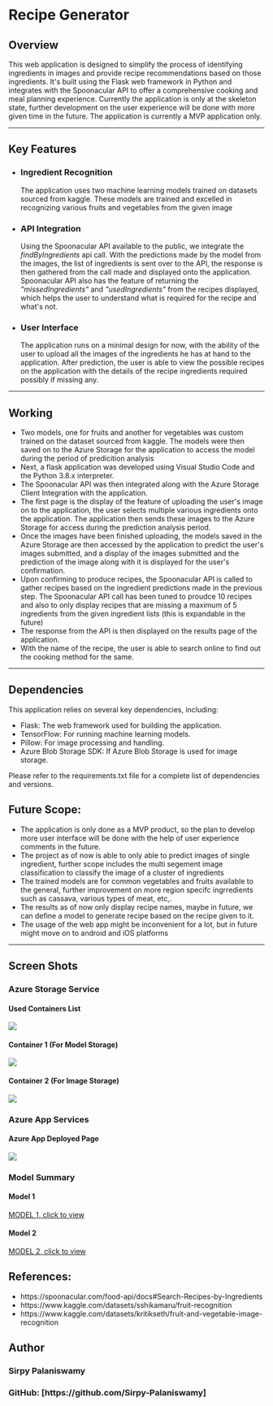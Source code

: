 <h1>Recipe Generator</h1>
<h2>Overview</h2>
This web application is designed to simplify the process of identifying ingredients in images and provide recipe recommendations based on those ingredients. It's built using the Flask web framework in Python and integrates with the Spoonacular API to offer a comprehensive cooking and meal planning experience. Currently the application is only at the skeleton state, further development on the user experience will be done with more given time in the future. The application is currently a MVP application only.
<hr>
<h2>Key Features</h2>
<ul>
  <li><h3>Ingredient Recognition</h3>The application uses two machine learning models trained on datasets sourced from kaggle. These models are trained and excelled in recognizing various fruits and vegetables from the given image</li>
  <li><h3>API Integration</h3>Using the Spoonacular API available to the public, we integrate the <i><bold>findByIngredients</bold></i> api call. With the predictions made by the model from the images, the list of ingredients is sent over to the API, the response is then gathered from the call made and displayed onto the application. Spoonacular API also has the feature of returning the <i>"missedIngredients"</i> and <i>"usedIngredients"</i> from the recipes displayed, which helps the user to understand what is required for the recipe and what's not.</li>
  <li><h3>User Interface</h3>The application runs on a minimal design for now, with the ability of the user to upload all the images of the ingredients he has at hand to the application. After prediction, the user is able to view the possible recipes on the application with the details of the recipe ingredients required possibly if missing any.</li>
</ul>
<hr>
<h2>Working</h2>
<ul>
  <li>Two models, one for fruits and another for vegetables was custom trained on the dataset sourced from kaggle. The models were then saved on to the Azure Storage for the application to access the model during the period of predicition analysis</li>
  <li>Next, a flask application was developed using Visual Studio Code and the Python 3.8.x interpreter.</li>
  <li>The Spoonacular API was then integrated along with the Azure Storage Client Integration with the application.</li>
  <li>The first page is the display of the feature of uploading the user's image on to the application, the user selects multiple various ingredients onto the application. The application then sends these images to the Azure Storage for access during the prediction analysis period.</li>
  <li>Once the images have been finished uploading, the models saved in the Azure Storage are then accessed by the application to predict the user's images submitted, and a display of the images submitted and the prediction of the image along with it is displayed for the user's confirmation.</li>
  <li>Upon confirming to produce recipes, the Spoonacular API is called to gather recipes based on the ingredient predictions made in the previous step. The Spoonacular API call has been tuned to proudce 10 recipes and also to only display recipes that are missing a maximum of 5 ingredients from the given ingredient lists (this is expandable in the future)</li>
  <li>The response from the API is then displayed on the results page of the application.</li>
  <li>With the name of the recipe, the user is able to search online to find out the cooking method for the same.</li>
</ul>
<hr>
<h2>Dependencies</h2>
This application relies on several key dependencies, including:
<ul>
    <li>Flask: The web framework used for building the application.</li>
    <li>TensorFlow: For running machine learning models.</li>
    <li>Pillow: For image processing and handling.</li>
    <li>Azure Blob Storage SDK: If Azure Blob Storage is used for image storage.</li>
</ul>
Please refer to the requirements.txt file for a complete list of dependencies and versions.
<h2>Future Scope:</h2>
<ul>
  <li>The application is only done as a MVP product, so the plan to develop more user interface will be done with the help of user experience comments in the future.</li>
  <li>The project as of now is able to only able to predict images of single ingredient, further scope includes the multi segement image classification to classify the image of a cluster of ingredients</li>
  <li>The trained models are for common vegetables and fruits available to the general, further improvement on more region specifc ingrredients such as cassava, various types of meat, etc,.</li>
  <li>The results as of now only display recipe names, maybe in future, we can define a model to generate recipe based on the recipe given to it.</li>
  <li>The usage of the web app might be inconvenient for a lot, but in future might move on to android and iOS platforms</li>
</ul>
<hr>
<h2>Screen Shots</h2>
<h3>Azure Storage Service</h3>
<h4>Used Containers List</h4>
<img src="https://github.com/Sirpy-Palaniswamy/frt-project/blob/main/screenshots/Storage_Containers.png" />
<h4>Container 1 (For Model Storage)</h4>
<img src="https://github.com/Sirpy-Palaniswamy/frt-project/blob/main/screenshots/Storage_Model_Container.png"/>
<h4>Container 2 (For Image Storage)</h4>
<img src="https://github.com/Sirpy-Palaniswamy/frt-project/blob/main/screenshots/Storage_Image_Container.png"/>
<h3>Azure App Services</h3>
<h4>Azure App Deployed Page</h4>
<img src="https://github.com/Sirpy-Palaniswamy/frt-project/blob/main/screenshots/Azure_App_Service.png">
<h3>Model Summary</h3>
<h4>Model 1</h4>
<a href="https://github.com/Sirpy-Palaniswamy/frt-project/blob/main/screenshots/vegetable_model.png">MODEL 1, click to view</a>
<h4>Model 2</h4>
<a href="https://github.com/Sirpy-Palaniswamy/frt-project/blob/main/screenshots/fruits_model.png">MODEL 2, click to view</a>
<h2>References:</h2>
<ul>
  <li>https://spoonacular.com/food-api/docs#Search-Recipes-by-Ingredients</li>
  <li>https://www.kaggle.com/datasets/sshikamaru/fruit-recognition</li>
  <li>https://www.kaggle.com/datasets/kritikseth/fruit-and-vegetable-image-recognition</li>
</ul>
<h2>Author</h2>
<h3>
    Sirpy Palaniswamy
</h3>
<h3>
    GitHub: [https://github.com/Sirpy-Palaniswamy]
</h3>

